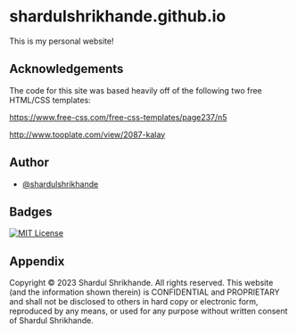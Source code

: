 
# shardulshrikhande.github.io

This is my personal website!


## Acknowledgements

The code for this site was based heavily off of the following two free HTML/CSS templates:

https://www.free-css.com/free-css-templates/page237/n5

http://www.tooplate.com/view/2087-kalay


## Author

- [@shardulshrikhande](https://github.com/shardulshrikhande)


## Badges

[![MIT License](https://img.shields.io/badge/License-MIT-green.svg)](https://choosealicense.com/licenses/mit/)


## Appendix

Copyright © 2023 Shardul Shrikhande. All rights reserved. 
This website (and the information shown therein) is CONFIDENTIAL and PROPRIETARY and shall not be disclosed to others in hard copy or electronic form, reproduced by any means, or used for any purpose without written consent of Shardul Shrikhande. 

